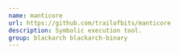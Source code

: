 ```yaml
---
name: manticore
url: https://github.com/trailofbits/manticore
description: Symbolic execution tool.
group: blackarch blackarch-binary
---
```

